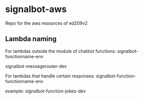 # signalbot-aws
Repo for the aws resources of ed209v2

## Lambda naming
For lambdas outside the module of chatbot functions:
signalbot-functionname-env

signalbot-messagerouter-dev

For lambdas that handle certain responses:
signalbot-function-functionname-env

example:
signalbot-function-jokes-dev
